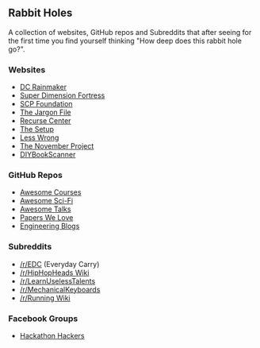 ## Rabbit Holes

A collection of websites, GitHub repos and Subreddits that after seeing for the first time you find yourself thinking "How deep does this rabbit hole go?".

### Websites

- [DC Rainmaker](http://www.dcrainmaker.com/)
- [Super Dimension Fortress](http://sdf.org/)
- [SCP Foundation](http://www.scp-wiki.net/)
- [The Jargon File](http://www.catb.org/jargon/html/)
- [Recurse Center](https://www.recurse.com/)
- [The Setup](http://usesthis.com/)
- [Less Wrong](http://lesswrong.com/)
- [The November Project](http://november-project.com/)
- [DIYBookScanner](http://www.diybookscanner.org/)

### GitHub Repos

- [Awesome Courses](https://github.com/prakhar1989/awesome-courses)
- [Awesome Sci-Fi](https://github.com/sindresorhus/awesome-scifi)
- [Awesome Talks](https://github.com/JanVanRyswyck/awesome-talks)
- [Papers We Love](https://github.com/papers-we-love/papers-we-love)
- [Engineering Blogs](https://github.com/kilimchoi/engineering-blogs)

### Subreddits

- [/r/EDC](http://www.reddit.com/r/EDC) (Everyday Carry)
- [/r/HipHopHeads Wiki](http://www.reddit.com/r/hiphopheads/wiki/index)
- [/r/LearnUselessTalents](http://www.reddit.com/r/learnuselesstalents)
- [/r/MechanicalKeyboards](http://www.reddit.com/r/MechanicalKeyboards/comments/3a9pig/rmechanicalkeyboards_what_keyboard_switches_andor/)
- [/r/Running Wiki](http://www.reddit.com/r/running/wiki/faq)

### Facebook Groups

- [Hackathon Hackers](https://www.facebook.com/groups/hackathonhackers/)
